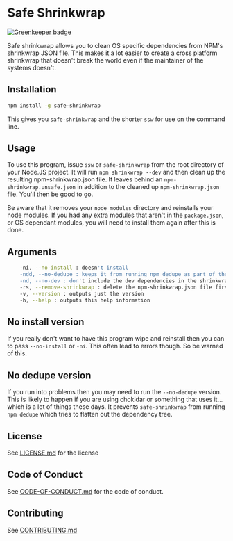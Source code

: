 # Safe Shrinkwrap

[![Greenkeeper badge](https://badges.greenkeeper.io/ansble/safe-shrinkwrap.svg)](https://greenkeeper.io/)

Safe shrinkwrap allows you to clean OS specific dependencies from NPM's shrinkwrap JSON file. This makes it a lot easier to create a cross platform shrinkwrap that doesn't break the world even if the maintainer of the systems doesn't.

## Installation

```sh
npm install -g safe-shrinkwrap
```

This gives you `safe-shrinkwrap` and the shorter `ssw` for use on the command line.

## Usage

To use this program, issue `ssw` or `safe-shrinkwrap` from the root directory of your Node.JS project. It will run `npm shrinkwrap --dev` and then clean up the resulting npm-shrinkwrap.json file. It leaves behind an `npm-shrinkwrap.unsafe.json` in addition to the cleaned up `npm-shrinkwrap.json` file. You'll then be good to go.

Be aware that it removes your `node_modules` directory and reinstalls your node modules. If you had any extra modules that aren't in the `package.json`, or OS dependant modules, you will need to install them again  after this is done.

## Arguments

```sh
    -ni, --no-install : doesn't install
    -ndd, --no-dedupe : keeps it from running npm dedupe as part of the process
    -nd, --no-dev : don't include the dev dependencies in the shrinkwrap file
    -rs, --remove-shrinkwrap : delete the npm-shrinkwrap.json file first
    -v, --version : outputs just the version
    -h, --help : outputs this help information
```

## No install version
If you really don't want to have this program wipe and reinstall then you can to pass `--no-install` or `-ni`. This often lead to errors though. So be warned of this.

## No dedupe version
If you run into problems then you may need to run the `--no-dedupe` version.
This is likely to happen if you are using chokidar or something that uses it...
which is a lot of things these days. It prevents `safe-shrinkwrap` from running
`npm dedupe` which tries to flatten out the dependency tree.

## License
See [LICENSE.md](LICENSE.md) for the license

## Code of Conduct
See [CODE-OF-CONDUCT.md](CODE-OF-CONDUCT.md) for the code of conduct.

## Contributing
See [CONTRIBUTING.md](CONTRIBUTING.md)
